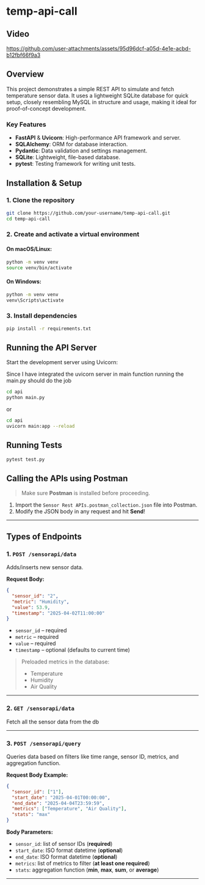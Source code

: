 # temp-api-call

## Video



https://github.com/user-attachments/assets/95d96dcf-a05d-4e1e-acbd-b12fbf66f9a3



## Overview

This project demonstrates a simple REST API to simulate and fetch temperature sensor data. It uses a lightweight SQLite database for quick setup, closely resembling MySQL in structure and usage, making it ideal for proof-of-concept development.

### Key Features

- **FastAPI** & **Uvicorn**: High-performance API framework and server.
- **SQLAlchemy**: ORM for database interaction.
- **Pydantic**: Data validation and settings management.
- **SQLite**: Lightweight, file-based database.
- **pytest**: Testing framework for writing unit tests.

## Installation & Setup

### 1. Clone the repository

```bash
git clone https://github.com/your-username/temp-api-call.git
cd temp-api-call
```

### 2. Create and activate a virtual environment

#### On macOS/Linux:
```bash
python -m venv venv
source venv/bin/activate
```

#### On Windows:
```bash
python -m venv venv
venv\Scripts\activate
```

### 3. Install dependencies

```bash
pip install -r requirements.txt
```

## Running the API Server

Start the development server using Uvicorn:

Since I have integrated the uvicorn server in main function
running the main.py should do the job
```bash
cd api
python main.py 
```

or

```bash
cd api
uvicorn main:app --reload
```


## Running Tests

```bash
pytest test.py
```

## Calling the APIs using Postman

> Make sure **Postman** is installed before proceeding.

1. Import the `Sensor Rest APIs.postman_collection.json` file into Postman.
2. Modify the JSON body in any request and hit **Send**!

---

## Types of Endpoints

### 1. `POST /sensorapi/data`

Adds/inserts new sensor data.

**Request Body:**
```json
{
  "sensor_id": "2",
  "metric": "Humidity",
  "value": 53.9,
  "timestamp": "2025-04-02T11:00:00"
}
```

- `sensor_id` – required  
- `metric` – required  
- `value` – required  
- `timestamp` – optional (defaults to current time)

> Preloaded metrics in the database:
> - Temperature
> - Humidity
> - Air Quality

---

### 2. `GET /sensorapi/data`

Fetch all the sensor data from the db

---

### 3. `POST /sensorapi/query`

Queries data based on filters like time range, sensor ID, metrics, and aggregation function.

**Request Body Example:**
```json
{
  "sensor_id": ["1"],
  "start_date": "2025-04-01T00:00:00",
  "end_date": "2025-04-04T23:59:59",
  "metrics": ["Temperature", "Air Quality"],
  "stats": "max"
}
```

**Body Parameters:**
- `sensor_id`: list of sensor IDs (**required**)
- `start_date`: ISO format datetime (**optional**)
- `end_date`: ISO format datetime (**optional**)
- `metrics`: list of metrics to filter (**at least one required**)
- `stats`: aggregation function (**min**, **max**, **sum**, or **average**)

---
